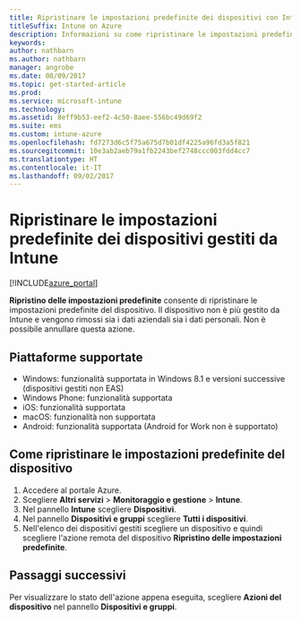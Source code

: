 ```yaml
---
title: Ripristinare le impostazioni predefinite dei dispositivi con Intune
titleSuffix: Intune on Azure
description: Informazioni su come ripristinare le impostazioni predefinite dei dispositivi gestiti con Intune."
keywords: 
author: nathbarn
ms.author: nathbarn
manager: angrobe
ms.date: 08/09/2017
ms.topic: get-started-article
ms.prod: 
ms.service: microsoft-intune
ms.technology: 
ms.assetid: 8eff9b53-eef2-4c50-8aee-556bc49d69f2
ms.suite: ems
ms.custom: intune-azure
ms.openlocfilehash: fd7273d6c5f75a675d7b01df4225a96fd3a5f821
ms.sourcegitcommit: 10e3ab2aeb79a1fb2243bef2748ccc003fdd4cc7
ms.translationtype: HT
ms.contentlocale: it-IT
ms.lasthandoff: 09/02/2017
---
```

# <a name="reset-intune-managed-devices-to-factory-settings"></a>Ripristinare le impostazioni predefinite dei dispositivi gestiti da Intune


[!INCLUDE[azure_portal](./includes/azure_portal.md)]

**Ripristino delle impostazioni predefinite** consente di ripristinare le impostazioni predefinite del dispositivo. Il dispositivo non è più gestito da Intune e vengono rimossi sia i dati aziendali sia i dati personali. Non è possibile annullare questa azione.

## <a name="supported-platforms"></a>Piattaforme supportate

- Windows: funzionalità supportata in Windows 8.1 e versioni successive (dispositivi gestiti non EAS)
- Windows Phone: funzionalità supportata
- iOS: funzionalità supportata
- macOS: funzionalità non supportata
- Android: funzionalità supportata (Android for Work non è supportato)

## <a name="how-to-reset-a-device-to-factory-settings"></a>Come ripristinare le impostazioni predefinite del dispositivo

1. Accedere al portale Azure.
2. Scegliere **Altri servizi** > **Monitoraggio e gestione** > **Intune**.
3. Nel pannello **Intune** scegliere **Dispositivi**.
4. Nel pannello **Dispositivi e gruppi** scegliere **Tutti i dispositivi**.
5. Nell'elenco dei dispositivi gestiti scegliere un dispositivo e quindi scegliere l'azione remota del dispositivo **Ripristino delle impostazioni predefinite**.

## <a name="next-steps"></a>Passaggi successivi

Per visualizzare lo stato dell'azione appena eseguita, scegliere **Azioni del dispositivo** nel pannello **Dispositivi e gruppi**.
